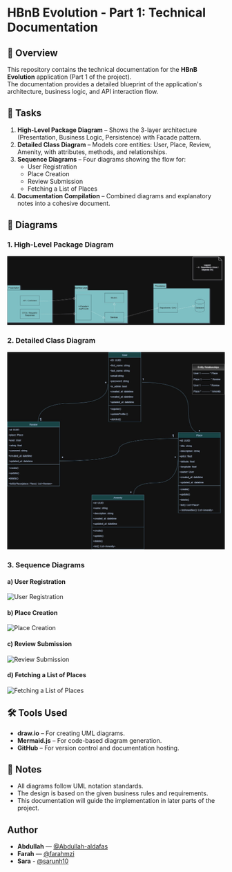 # HBnB Evolution - Part 1: Technical Documentation

## 📖 Overview
This repository contains the technical documentation for the **HBnB Evolution** application (Part 1 of the project).  
The documentation provides a detailed blueprint of the application's architecture, business logic, and API interaction flow.

## 📝 Tasks
1. **High-Level Package Diagram** – Shows the 3-layer architecture (Presentation, Business Logic, Persistence) with Facade pattern.
2. **Detailed Class Diagram** – Models core entities: User, Place, Review, Amenity, with attributes, methods, and relationships.
3. **Sequence Diagrams** – Four diagrams showing the flow for:
   - User Registration
   - Place Creation
   - Review Submission
   - Fetching a List of Places
4. **Documentation Compilation** – Combined diagrams and explanatory notes into a cohesive document.

## 📂 Diagrams

### 1. High-Level Package Diagram
![High Level Package Diagram](part1/High-Level%20Package%20Diagram.jpg)

### 2. Detailed Class Diagram
![Class Diagram](part1/Class%20Diagram.jpg)


### 3. Sequence Diagrams
#### a) User Registration
![User Registration](https://i.postimg.cc/L8QkfMCX/User-Registration.png)
#### b) Place Creation
![Place Creation](https://i.postimg.cc/mZ3Qj9XK/Place-Creation.png)
#### c) Review Submission
![Review Submission](https://i.postimg.cc/wMkLBKR9/Review-Submission.png)
#### d) Fetching a List of Places
![Fetching a List of Places](https://i.postimg.cc/XJSCcNwV/Fetching-a-List-of-Places.png)

## 🛠 Tools Used
- **draw.io** – For creating UML diagrams.
- **Mermaid.js** – For code-based diagram generation.
- **GitHub** – For version control and documentation hosting.

## 📌 Notes
- All diagrams follow UML notation standards.
- The design is based on the given business rules and requirements.
- This documentation will guide the implementation in later parts of the project.

## Author
- **Abdullah** — [@Abdullah-aldafas](https://github.com/Abdullah-aldafas)
- **Farah** — [@farahmzi](https://github.com/farahmzi)
- **Sara** - [@sarunh10](https://github.com/sarunh10)
